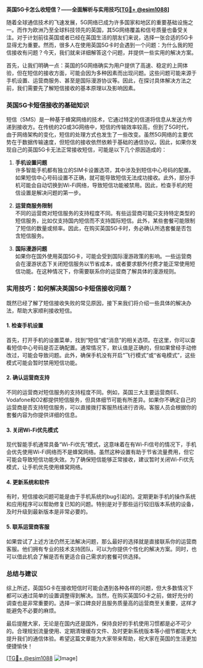 **英国5G卡怎么收短信？——全面解析与实用技巧[[TG💪+ @esim1088](https://t.me/s/esim1088)]**

随着全球通信技术的飞速发展，5G网络已成为许多国家和地区的重要基础设施之一。而作为欧洲乃至全球科技领先的英国，其5G网络覆盖和信号质量也备受关注。对于计划前往英国或者已经在英国生活的朋友们来说，选择一张合适的5G卡显得尤为重要。然而，很多人在使用英国5G卡时会遇到一个问题：为什么我的短信接收有问题？今天，我们就来详细解答这个问题，并提供一些实用的解决方案。

首先，让我们明确一点：英国的5G网络确实为用户提供了高速、稳定的上网体验，但在短信的接收方面，可能会因为多种因素而出现问题。这些问题可能来源于手机设置、运营商服务、甚至是国际漫游协议等。因此，在探讨具体解决方法之前，我们需要先了解短信接收的基本原理以及影响因素。

### 英国5G卡短信接收的基础知识

短信（SMS）是一种基于蜂窝网络的技术，它通过特定的信道将信息从发送方传递到接收方。在传统的2G或3G网络中，短信的传输效率较高，但到了5G时代，由于网络架构的变化，短信的处理方式也发生了一些改变。虽然5G网络的主要优势在于数据传输速度，但短信的接收依然依赖于基础的通信协议。因此，如果你发现自己的英国5G卡无法正常接收短信，可能是以下几个原因造成的：

1. **手机设置问题**  
   许多智能手机都有独立的SIM卡设置选项，其中涉及到短信中心号码的配置。如果短信中心号码设置不正确，就可能导致短信无法成功接收。此外，部分手机可能会自动切换到Wi-Fi网络，导致短信功能被禁用。因此，检查手机的短信设置是解决问题的第一步。

2. **运营商服务限制**  
   不同的运营商对短信服务的支持程度不同。有些运营商可能只支持特定类型的短信服务，比如仅支持国内短信而不支持国际短信。此外，某些套餐可能限制了短信的数量或频率。因此，在购买英国5G卡时，务必确认所选套餐是否包含短信服务。

3. **国际漫游问题**  
   如果你在国外使用英国5G卡，可能会受到国际漫游政策的影响。一些运营商会在漫游状态下关闭短信服务以节省成本，或者要求额外付费才能正常使用短信功能。在这种情况下，你需要联系你的运营商了解具体的漫游规则。

### 实用技巧：如何解决英国5G卡短信接收问题？

既然已经了解了短信接收失败的常见原因，接下来我们将介绍一些具体的解决办法，帮助大家顺利接收短信。

#### 1. 检查手机设置
首先，打开手机的设置菜单，找到“短信”或“消息”的相关选项。在这里，你可以查看短信中心号码是否正确配置。通常情况下，默认值是正确的，但如果曾经手动修改过，可能会导致问题。此外，确保手机没有开启“飞行模式”或“省电模式”，这些模式可能会暂时禁用短信功能。

#### 2. 确认运营商支持
不同的运营商对短信服务的支持程度不同。例如，英国三大主要运营商EE、Vodafone和O2都提供短信服务，但具体细节可能有所差异。如果你不确定自己的运营商是否支持短信服务，可以直接拨打客服热线进行咨询。客服人员会根据你的套餐内容为你提供详细的信息。

#### 3. 关闭Wi-Fi优先模式
现代智能手机通常具备“Wi-Fi优先”模式，这意味着在有Wi-Fi信号的情况下，手机会优先使用Wi-Fi网络而不是蜂窝网络。虽然这种设置有助于节省流量费用，但它可能会导致短信功能失效。为了确保短信能够正常接收，建议暂时关闭Wi-Fi优先模式，让手机优先使用蜂窝网络。

#### 4. 更新系统和软件
有时，短信接收问题可能是由于手机系统的bug引起的。定期更新手机的操作系统和应用程序可以帮助修复已知的问题。特别是对于那些运行较旧版本系统的设备，及时升级到最新版本是非常必要的。

#### 5. 联系运营商客服
如果尝试了上述方法仍然无法解决问题，那么最好的选择就是直接联系你的运营商客服。他们拥有专业的技术支持团队，可以为你提供个性化的解决方案。同时，也可以借此机会了解是否有更适合自己需求的套餐可供选择。

### 总结与建议

综上所述，英国5G卡在接收短信时可能会遇到各种各样的问题，但大多数情况下都可以通过简单的设置调整得到解决。当然，在购买英国5G卡之前，做好充分的调查也是非常重要的。选择一家口碑良好且服务质量高的运营商至关重要，这样才能避免不必要的麻烦。

最后提醒大家，无论是在国内还是国外，保持良好的手机使用习惯都是必不可少的。合理规划流量使用、定期清理缓存文件、及时更新系统版本等小细节都能大大提升我们的通信体验。希望这篇文章能为大家带来帮助，祝大家在英国的生活更加便捷愉快！

[[TG💪+ @esim1088](https://t.me/s/esim1088) ![Image](https://i.postimg.cc/4NQfJmqS/Snipaste-2025-05-13-00-14-12.png)]